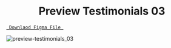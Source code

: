 <h1 align="center">Preview Testimonials 03</h1>

<a align ="center" href="https://github.com/Dezenix/website-screens/blob/main/Testimonials/Testimonials03/Testimonials03.fig"> `  Downlaod Figma File  `</a>


![preview-testimonials_03](https://github.com/Dezenix/website-screens/blob/main/Testimonials/Testimonials03/Testimonials03_Preview.png)


